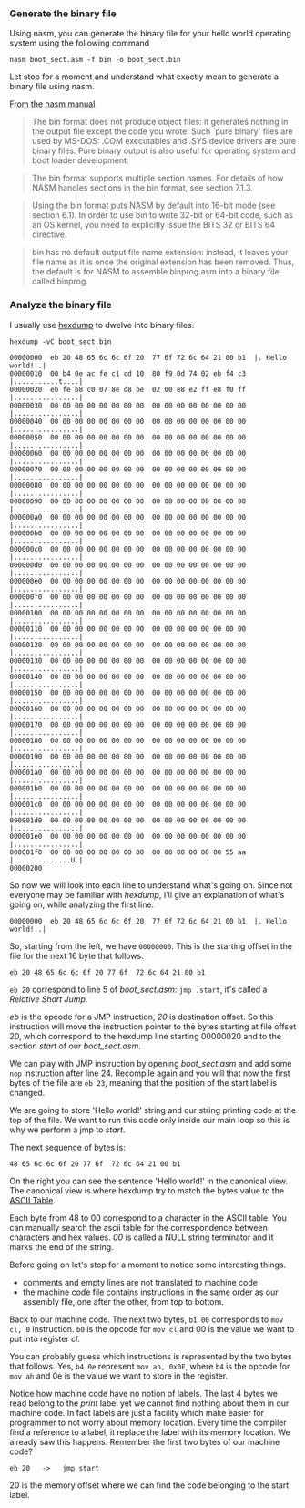 ### Generate the binary file
Using nasm, you can generate the binary file for your hello world operating system
using the following command

	nasm boot_sect.asm -f bin -o boot_sect.bin

Let stop for a moment and understand what exactly mean to generate a binary
file using nasm.

[From the nasm manual](http://www.nasm.us/doc/nasmdoc7.html)

>The bin format does not produce object files: it generates nothing in the output file except the code you wrote. Such `pure binary' files are used by MS-DOS: .COM executables and .SYS device drivers are pure binary files. Pure binary output is also useful for operating system and boot loader development.

>The bin format supports multiple section names. For details of how NASM handles sections in the bin format, see section 7.1.3.

>Using the bin format puts NASM by default into 16-bit mode (see section 6.1). In order to use bin to write 32-bit or 64-bit code, such as an OS kernel, you need to explicitly issue the BITS 32 or BITS 64 directive.

>bin has no default output file name extension: instead, it leaves your file name as it is once the original extension has been removed. Thus, the default is for NASM to assemble binprog.asm into a binary file called binprog.

### Analyze the binary file

I usually use [hexdump](http://mylinuxbook.com/hexdump/) to dwelve into binary files.

    hexdump -vC boot_sect.bin 

    00000000  eb 20 48 65 6c 6c 6f 20  77 6f 72 6c 64 21 00 b1  |. Hello world!..|
    00000010  00 b4 0e ac fe c1 cd 10  80 f9 0d 74 02 eb f4 c3  |...........t....|
    00000020  eb fe b8 c0 07 8e d8 be  02 00 e8 e2 ff e8 f0 ff  |................|
    00000030  00 00 00 00 00 00 00 00  00 00 00 00 00 00 00 00  |................|
    00000040  00 00 00 00 00 00 00 00  00 00 00 00 00 00 00 00  |................|
    00000050  00 00 00 00 00 00 00 00  00 00 00 00 00 00 00 00  |................|
    00000060  00 00 00 00 00 00 00 00  00 00 00 00 00 00 00 00  |................|
    00000070  00 00 00 00 00 00 00 00  00 00 00 00 00 00 00 00  |................|
    00000080  00 00 00 00 00 00 00 00  00 00 00 00 00 00 00 00  |................|
    00000090  00 00 00 00 00 00 00 00  00 00 00 00 00 00 00 00  |................|
    000000a0  00 00 00 00 00 00 00 00  00 00 00 00 00 00 00 00  |................|
    000000b0  00 00 00 00 00 00 00 00  00 00 00 00 00 00 00 00  |................|
    000000c0  00 00 00 00 00 00 00 00  00 00 00 00 00 00 00 00  |................|
    000000d0  00 00 00 00 00 00 00 00  00 00 00 00 00 00 00 00  |................|
    000000e0  00 00 00 00 00 00 00 00  00 00 00 00 00 00 00 00  |................|
    000000f0  00 00 00 00 00 00 00 00  00 00 00 00 00 00 00 00  |................|
    00000100  00 00 00 00 00 00 00 00  00 00 00 00 00 00 00 00  |................|
    00000110  00 00 00 00 00 00 00 00  00 00 00 00 00 00 00 00  |................|
    00000120  00 00 00 00 00 00 00 00  00 00 00 00 00 00 00 00  |................|
    00000130  00 00 00 00 00 00 00 00  00 00 00 00 00 00 00 00  |................|
    00000140  00 00 00 00 00 00 00 00  00 00 00 00 00 00 00 00  |................|
    00000150  00 00 00 00 00 00 00 00  00 00 00 00 00 00 00 00  |................|
    00000160  00 00 00 00 00 00 00 00  00 00 00 00 00 00 00 00  |................|
    00000170  00 00 00 00 00 00 00 00  00 00 00 00 00 00 00 00  |................|
    00000180  00 00 00 00 00 00 00 00  00 00 00 00 00 00 00 00  |................|
    00000190  00 00 00 00 00 00 00 00  00 00 00 00 00 00 00 00  |................|
    000001a0  00 00 00 00 00 00 00 00  00 00 00 00 00 00 00 00  |................|
    000001b0  00 00 00 00 00 00 00 00  00 00 00 00 00 00 00 00  |................|
    000001c0  00 00 00 00 00 00 00 00  00 00 00 00 00 00 00 00  |................|
    000001d0  00 00 00 00 00 00 00 00  00 00 00 00 00 00 00 00  |................|
    000001e0  00 00 00 00 00 00 00 00  00 00 00 00 00 00 00 00  |................|
    000001f0  00 00 00 00 00 00 00 00  00 00 00 00 00 00 55 aa  |..............U.|
    00000200


So now we will look into each line to understand what's going on.
Since not everyone may be familiar with *hexdump*, I'll give an explanation of what's going
on, while analyzing the first line.

    00000000  eb 20 48 65 6c 6c 6f 20  77 6f 72 6c 64 21 00 b1  |. Hello world!..|

So, starting from the left, we have `00000000`.
This is the starting offset in the file for the next 16 byte that follows.

    eb 20 48 65 6c 6c 6f 20 77 6f  72 6c 64 21 00 b1

`eb 20` correspond to line 5 of *boot_sect.asm*: `jmp .start`, it's called a *Relative Short Jump*.

*eb* is the opcode for a JMP instruction, *20* is destination offset.
So this instruction will move the instruction pointer to the bytes starting at file offset 20,
which correspond to the hexdump line starting 00000020 and to the section *start* of our *boot_sect.asm*.

We can play with JMP instruction by opening *boot_sect.asm* and add some `nop` instruction after line 24.
Recompile again and you will that now the first bytes of the file are `eb 23`, meaning that the position
of the start label is changed.

We are going to store 'Hello world!' string and our string printing code at the top of the file.
We want to run this code only inside our main loop so this is why we perform a jmp to *start*.

The next sequence of bytes is:

    48 65 6c 6c 6f 20 77 6f  72 6c 64 21 00 b1

On the right you can see the sentence 'Hello world!' in the canonical view.
The canonical view is where hexdump try to match the bytes value to the 
[ASCII Table](http://web.cs.mun.ca/~michael/c/ascii-table.html).

Each byte from 48 to 00 correspond to a character in the ASCII table. You can
manually search the ascii table for the correspondence between characters and hex values.
*00* is called a NULL string terminator and it marks the end of the string.

Before going on let's stop for a moment to notice some interesting things.

- comments and empty lines are not translated to machine code
- the machine code file contains instructions in the same order as our assembly file, one after the other, from 
top to bottom.

Back to our machine code.
The next two bytes, `b1 00` corresponds to `mov cl, 0` instruction.
`b0` is the opcode for `mov cl` and 00 is the value we want to put into register *cl*.

You can probably guess which instructions is represented by the two bytes that follows.
Yes, `b4 0e` represent `mov ah, 0x0E`, where `b4` is the opcode for `mov ah` and 0e is the value we 
want to store in the register.

Notice how machine code have no notion of labels. The last 4 bytes we read belong to the *print* label yet we cannot find nothing about them in our machine code. In fact labels are just a facility which make easier for programmer to not worry about memory location. 
Every time the compiler find a reference to a label, it replace the label with its memory location. We already saw this happens. Remember the first two bytes of our machine code? 

    eb 20   ->   jmp start

20 is the memory offset where we can find the code belonging to the start label.
